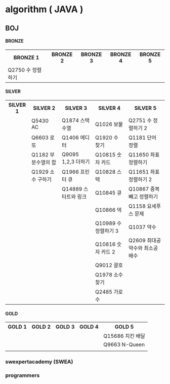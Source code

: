 # algorithm ( JAVA )

## BOJ 

#### BRONZE

<table>
    <tr>
    	<th>BRONZE 1</th>
        <th>BRONZE 2</th>
        <th>BRONZE 3</th>
        <th>BRONZE 4</th>
        <th>BRONZE 5</th>
    </tr>
    <tr>
    	<td>Q2750 수 정렬하기</td>
        <td></td>
        <td></td>
        <td></td>
        <td></td>
    </tr>
</table>



#### SILVER

<table>
    <tr>
    	<th>SILVER 1</th>
        <th>SILVER 2</th>
        <th>SILVER 3</th>
        <th>SILVER 4</th>
        <th>SILVER 5</th>
    </tr>
    <tr>
    	<td></td>
        <td>Q5430 AC</td>
        <td>Q1874 스택 수열</td>
        <td>Q1026 보물</td>
        <td>Q2751 수 정렬하기 2</td>
    </tr>
    <tr>
    	<td></td>
        <td>Q6603 로또</td>
        <td>Q1406 에디터</td>
        <td>Q1920 수 찾기</td>
        <td>Q1181 단어 정렬</td>
    </tr>
    <tr>
    	<td></td>
        <td>Q1182 부분수열의 합</td>
        <td>Q9095 1,2,3 더하기</td>
        <td>Q10815 숫자 카드</td>
        <td>Q11650 좌표 정렬하기</td>
    </tr>
    <tr>
    	<td></td>
        <td>Q1929 소수 구하기</td>
        <td>Q1966 프린터 큐</td>
        <td>Q10828 스택</td>
        <td>Q11651 좌표 정렬하기 2</td>
    </tr>
    <tr>
    	<td></td>
        <td></td>
        <td>Q14889 스타트와 링크</td>
        <td>Q10845 큐</td>
        <td>Q10867 중복 빼고 정렬하기</td>
    </tr>
    <tr>
    	<td></td>
        <td></td>
        <td></td>
        <td>Q10866 덱</td>
        <td>Q1158 요세푸스 문제</td>
    </tr>
    <tr>
    	<td></td>
        <td></td>
        <td></td>
        <td>Q10989 수 정렬하기 3</td>
        <td>Q1037 약수</td>
    </tr>
    <tr>
    	<td></td>
        <td></td>
        <td></td>
        <td>Q10816 숫자 카드 2</td>
        <td>Q2609 최대공약수와 최소공배수</td>
    </tr>
    <tr>
    	<td></td>
        <td></td>
        <td></td>
        <td>Q9012 괄호</td>
        <td></td>
    </tr>
    <tr>
    	<td></td>
        <td></td>
        <td></td>
        <td>Q1978 소수 찾기</td>
        <td></td>
    </tr>
    <tr>
    	<td></td>
        <td></td>
        <td></td>
        <td>Q2485 가로수</td>
        <td></td>
    </tr>
</table>



#### GOLD

<table>
    <tr>
    	<th>GOLD 1</th>
        <th>GOLD 2</th>
        <th>GOLD 3</th>
        <th>GOLD 4</th>
        <th>GOLD 5</th>
    </tr>
    <tr>
    	<td></td>
        <td></td>
        <td></td>
        <td></td>
        <td>Q15686 치킨 배달</td>
    </tr>
    <tr>
    	<td></td>
        <td></td>
        <td></td>
        <td></td>
        <td>Q9663 N-Queen</td>
    </tr>
    <tr>
    	<td></td>
        <td></td>
        <td></td>
        <td></td>
        <td></td>
    </tr>
</table>






### swexpertacademy (SWEA)

### programmers

